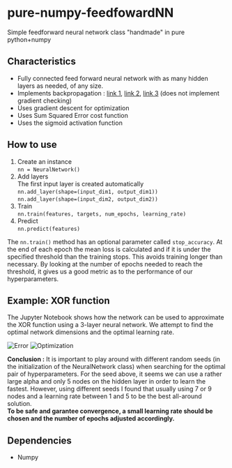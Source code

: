 # pure-numpy-feedfowardNN
Simple feedforward neural network class "handmade" in pure python+numpy

## Characteristics
* Fully connected feed forward neural network with as many hidden layers as needed, of any size.
* Implements backpropagation : [link 1](http://neuralnetworksanddeeplearning.com/chap2.html), [link 2](https://www.youtube.com/watch?v=TrxeIv7RD_0&t=109s), [link 3](https://www.youtube.com/watch?v=CaRzkVaC_rs) 
  (does not implement gradient checking)
* Uses gradient descent for optimization
* Uses Sum Squared Error cost function
* Uses the sigmoid activation function

## How to use
1. Create an instance  
  `nn = NeuralNetwork()`
2. Add layers  
  The first input layer is created automatically  
  `nn.add_layer(shape=(input_dim1, output_dim1))`  
  `nn.add_layer(shape=(input_dim2, output_dim2))`
3. Train  
  `nn.train(features, targets, num_epochs, learning_rate)`
4. Predict  
  `nn.predict(features)`
  
The `nn.train()` method has an optional parameter called `stop_accuracy`. At the end of each epoch the mean loss is calculated and if it is under the specified threshold than the training stops. This avoids training longer than necessary. By looking at the number of epochs needed to reach the threshold, it gives us a good metric as to the performance of our hyperparameters.

## Example: XOR function
The Jupyter Notebook shows how the network can be used to approximate the XOR function using a 3-layer neural network. We attempt to find the optimal network dimensions and the optimal learning rate.

![Error](https://github.com/ludobouan/pure-numpy-feedfowardNN/blob/master/example/error_rate.png)
![Optimization](https://github.com/ludobouan/pure-numpy-feedfowardNN/blob/master/example/optimization.png)


**Conclusion :** It is important to play around with different random seeds (in the initialization of the NeuralNetwork class) when searching for the optimal pair of hyperparameters. For the seed above, it seems we can use a rather large alpha and only 5 nodes on the hidden layer in order to learn the fastest. However, using different seeds I found that usually using 7 or 9 nodes and a learning rate between 1 and 5 to be the best all-around solution.  
**To be safe and garantee convergence, a small learning rate should be chosen and the number of epochs adjusted accordingly.**

## Dependencies
* Numpy
